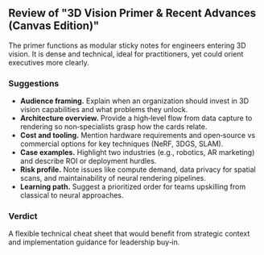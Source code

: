 ## Review of "3D Vision Primer & Recent Advances (Canvas Edition)"

The primer functions as modular sticky notes for engineers entering 3D vision. It is dense and technical, ideal for practitioners, yet could orient executives more clearly.

### Suggestions
- **Audience framing.** Explain when an organization should invest in 3D vision capabilities and what problems they unlock.
- **Architecture overview.** Provide a high‑level flow from data capture to rendering so non‑specialists grasp how the cards relate.
- **Cost and tooling.** Mention hardware requirements and open‑source vs commercial options for key techniques (NeRF, 3DGS, SLAM).
- **Case examples.** Highlight two industries (e.g., robotics, AR marketing) and describe ROI or deployment hurdles.
- **Risk profile.** Note issues like compute demand, data privacy for spatial scans, and maintainability of neural rendering pipelines.
- **Learning path.** Suggest a prioritized order for teams upskilling from classical to neural approaches.

### Verdict
A flexible technical cheat sheet that would benefit from strategic context and implementation guidance for leadership buy‑in.
